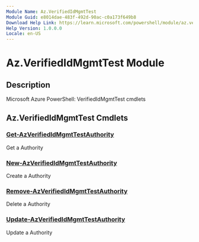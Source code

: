 ```yaml
---
Module Name: Az.VerifiedIdMgmtTest
Module Guid: e8014dae-483f-492d-90ac-c0a173f649b8
Download Help Link: https://learn.microsoft.com/powershell/module/az.verifiedidmgmttest
Help Version: 1.0.0.0
Locale: en-US
---
```


# Az.VerifiedIdMgmtTest Module
## Description
Microsoft Azure PowerShell: VerifiedIdMgmtTest cmdlets

## Az.VerifiedIdMgmtTest Cmdlets
### [Get-AzVerifiedIdMgmtTestAuthority](Get-AzVerifiedIdMgmtTestAuthority.md)
Get a Authority

### [New-AzVerifiedIdMgmtTestAuthority](New-AzVerifiedIdMgmtTestAuthority.md)
Create a Authority

### [Remove-AzVerifiedIdMgmtTestAuthority](Remove-AzVerifiedIdMgmtTestAuthority.md)
Delete a Authority

### [Update-AzVerifiedIdMgmtTestAuthority](Update-AzVerifiedIdMgmtTestAuthority.md)
Update a Authority

